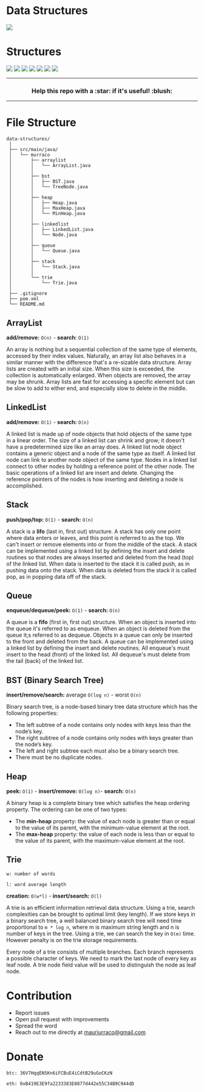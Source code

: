 # Data Structures

![](https://img.shields.io/badge/build-success-brightgreen.svg)

# Structures

![](https://img.shields.io/badge/arraylist-✓-blue.svg)
![](https://img.shields.io/badge/linkedlist-✓-blue.svg)
![](https://img.shields.io/badge/stack-✓-blue.svg)
![](https://img.shields.io/badge/queue-✓-blue.svg)
![](https://img.shields.io/badge/bst-✓-blue.svg)
![](https://img.shields.io/badge/heap-✓-blue.svg)
![](https://img.shields.io/badge/trie-✓-blue.svg)

***

<h3 align="center">Help this repo with a :star: if it's useful! :blush:</h3>

***

# File Structure

```
data-structures/
 │
 ├── src/main/java/
 │   └── murraco
 │       ├── arraylist
 │       │   └── ArrayList.java
 │       │
 │       ├── bst
 │       │   ├── BST.java
 │       │   └── TreeNode.java
 │       │
 │       ├── heap
 │       │   ├── Heap.java
 │       │   ├── MaxHeap.java
 │       │   └── MinHeap.java
 │       │
 │       ├── linkedlist
 │       │   ├── LinkedList.java
 │       │   └── Node.java
 │       │
 │       ├── queue
 │       │   └── Queue.java
 │       │
 │       ├── stack
 │       │   └── Stack.java
 │       │
 │       └── trie
 │           └── Trie.java
 │
 ├── .gitignore
 ├── pom.xml
 └── README.md
 ```

## ArrayList

**add/remove:** `O(n)` - **search:** `O(1)`

An array is nothing but a sequential collection of the same type of elements, accessed by their index values. Naturally, an array list also behaves in a similar manner with the difference that's a re-sizable data structure. Array lists are created with an initial size. When this size is exceeded, the collection is automatically enlarged. When objects are removed, the array may be shrunk. Array lists are fast for accessing a specific element but can be slow to add to either end, and especially slow to delete in the middle.

## LinkedList

**add/remove:** `O(1)` - **search:** `O(n)`

A linked list is made up of node objects that hold objects of the same type in a linear order. The size of a linked list can shrink and grow; it doesn't have a predetermined size like an array does. A linked list node object contains a generic object and a node of the same type as itself. A linked list node can link to another node object of the same type. Nodes in a linked list connect to other nodes by holding a reference point of the other node. The basic operations of a linked list are insert and delete. Changing the reference pointers of the nodes is how inserting and deleting a node is accomplished.

## Stack

**push/pop/top:** `O(1)` - **search:** `O(n)`

A stack is a **lifo** (last in, first out) structure. A stack has only one point where data enters or leaves, and this point is referred to as the top. We can't insert or remove elements into or from the middle of the stack. A stack can be implemented using a linked list by defining the insert and delete routines so that nodes are always inserted and deleted from the head (top) of the linked list. When data is inserted to the stack it is called push, as in pushing data onto the stack. When data is deleted from the stack it is called pop, as in popping data off of the stack.

## Queue

**enqueue/dequeue/peek:** `O(1)` - **search:** `O(n)`

A queue is a **fifo** (first in, first out) structure. When an object is inserted into the queue it's referred to as enqueue. When an object is deleted from the queue it;s referred to as dequeue. Objects in a queue can only be inserted to the front and deleted from the back. A queue can be implemented using a linked list by defining the insert and delete routines. All enqueue's must insert to the head (front) of the linked list. All dequeue's must delete from the tail (back) of the linked list.

## BST (Binary Search Tree)

**insert/remove/search:** average `O(log n)` - worst `O(n)`

Binary search tree, is a node-based binary tree data structure which has the following properties:
- The left subtree of a node contains only nodes with keys less than the node’s key.
- The right subtree of a node contains only nodes with keys greater than the node’s key.
- The left and right subtree each must also be a binary search tree.
- There must be no duplicate nodes.

## Heap

**peek:** `O(1)` - **insert/remove:** `O(log n)`- **search:** `O(n)`

A binary heap is a complete binary tree which satisfies the heap ordering property. The ordering can be one of two types:
- The **min-heap** property: the value of each node is greater than or equal to the value of its parent, with the minimum-value element at the root.
- The **max-heap** property: the value of each node is less than or equal to the value of its parent, with the maximum-value element at the root.

## Trie

`w: number of words`

`l: word average length`

**creation:** `O(w*l)` - **insert/search:** `O(l)`

A trie is an efficient information retrieval data structure. Using a trie, search complexities can be brought to optimal limit (key length). If we store keys in a binary search tree, a well balanced binary search tree will need time proportional to `m * log n`, where m is maximum string length and n is number of keys in the tree. Using a trie, we can search the key in `O(m)` time. However penalty is on the trie storage requirements.

Every node of a trie consists of multiple branches. Each branch represents a possible character of keys. We need to mark the last node of every key as leaf node. A trie node field value will be used to distinguish the node as leaf node.

# Contribution

- Report issues
- Open pull request with improvements
- Spread the word
- Reach out to me directly at <mauriurraco@gmail.com>

# Donate

`btc: 36V7HqqENSKn6iFCBuE4iCdtB29uGoCKzN`

`eth: 0xB419E3E9fa2233383E0877d442e55C34B9C944dD`
